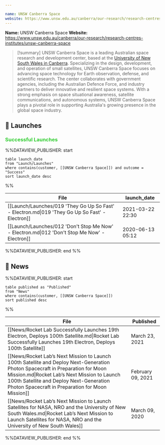 ```yaml
---

name: UNSW Canberra Space
website: https://www.unsw.edu.au/canberra/our-research/research-centres-institutes/unsw-canberra-space
---
```


**Name:** UNSW Canberra Space
**Website:** https://www.unsw.edu.au/canberra/our-research/research-centres-institutes/unsw-canberra-space

>[!summary]
UNSW Canberra Space is a leading Australian space research and development center, based at the [University of New South Wales in Canberra](https://www.unsw.edu.au/canberra). Specializing in the design, development, and operation of small satellites, UNSW Canberra Space focuses on advancing space technology for Earth observation, defense, and scientific research. The center collaborates with government agencies, including the Australian Defence Force, and industry partners to deliver innovative and resilient space systems. With a strong emphasis on space situational awareness, satellite communications, and autonomous systems, UNSW Canberra Space plays a pivotal role in supporting Australia's growing presence in the global space industry.

## 🚀 Launches

### <span style="color:limegreen">Successful Launches</span>

%%DATAVIEW_PUBLISHER: start
```
table launch_date
from "Launch/Launches"
where contains(customer, [[UNSW Canberra Space]]) and outcome = "Success"
sort launch_date desc
```
%%

| File                                                                                            | launch_date      |
| ----------------------------------------------------------------------------------------------- | ---------------- |
| [[Launch/Launches/019 'They Go Up So Fast' - Electron.md\|019 'They Go Up So Fast' - Electron]] | 2021-03-22 22:30 |
| [[Launch/Launches/012 'Don't Stop Me Now' - Electron.md\|012 'Don't Stop Me Now' - Electron]]   | 2020-06-13 05:12 |

%%DATAVIEW_PUBLISHER: end %%

## 📰 News
%%DATAVIEW_PUBLISHER: start
```
table published as "Published"
from "News"
where contains(customer, [[UNSW Canberra Space]])
sort published desc
```
%%

| File                                                                                                                                                                                                                                                                           | Published         |
| ------------------------------------------------------------------------------------------------------------------------------------------------------------------------------------------------------------------------------------------------------------------------------ | ----------------- |
| [[News/Rocket Lab Successfully Launches 19th Electron, Deploys 100th Satellite.md\|Rocket Lab Successfully Launches 19th Electron, Deploys 100th Satellite]]                                                                                                                   | March 23, 2021    |
| [[News/Rocket Lab’s Next Mission to Launch 100th Satellite and Deploy Next-Generation Photon Spacecraft in Preparation for Moon Mission.md\|Rocket Lab’s Next Mission to Launch 100th Satellite and Deploy Next-Generation Photon Spacecraft in Preparation for Moon Mission]] | February 09, 2021 |
| [[News/Rocket Lab’s Next Mission to Launch Satellites for NASA, NRO and the University of New South Wales.md\|Rocket Lab’s Next Mission to Launch Satellites for NASA, NRO and the University of New South Wales]]                                                             | March 09, 2020    |

%%DATAVIEW_PUBLISHER: end %%